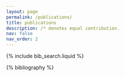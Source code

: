 ```yaml
---
layout: page
permalink: /publications/
title: publications
description: /* denotes equal contribution.
nav: false
nav_order: 2
---
```


<!-- _pages/publications.md -->

<!-- Bibsearch Feature -->

{% include bib_search.liquid %}

<div class="publications">

{% bibliography %}

</div>
